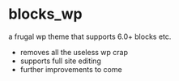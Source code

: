 # blocks_wp

a frugal wp theme that supports 6.0+ blocks etc.

- removes all the useless wp crap
- supports full site editing
- further improvements to come